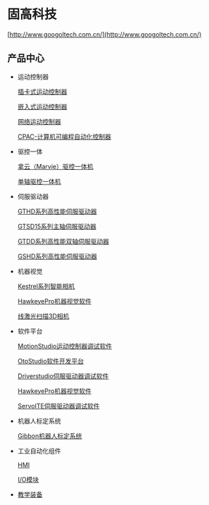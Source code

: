 # 固高科技

[http://www.googoltech.com.cn/](http://www.googoltech.com.cn/)


## 产品中心
- 运动控制器

  [插卡式运动控制器](http://www.googoltech.com.cn/product-9.html)

  [嵌入式运动控制器](http://www.googoltech.com.cn/product-10.html)

  [网络运动控制器](http://www.googoltech.com.cn/product-11.html)

  [CPAC-计算机可编程自动化控制器](http://www.googoltech.com.cn/product-29.html)

- 驱控一体

  [拿云（Marvie）驱控一体机](http://www.googoltech.com.cn/product-13.html)

  [单轴驱控一体机](http://www.googoltech.com.cn/product-24.html)

- 伺服驱动器

  [GTHD系列高性能伺服驱动器](http://www.googoltech.com.cn/pro_view-21.html)

  [GTSD15系列主轴伺服驱动器](http://www.googoltech.com.cn/pro_view-32.html)

  [GTDD系列高性能双轴伺服驱动器](http://www.googoltech.com.cn/pro_view-31.html)

  [GSHD系列高性能伺服驱动器](http://www.googoltech.com.cn/pro_view-62.html)

- 机器视觉

  [Kestrel系列智能相机](http://www.googoltech.com.cn/pro_view-30.html)

  [HawkeyePro机器视觉软件](http://www.googoltech.com.cn/pro_view-79.html)

  [线激光扫描3D相机](http://www.googoltech.com.cn/pro_view-84.html)

- 软件平台

  [MotionStudio运动控制器调试软件](http://www.googoltech.com.cn/pro_view-57.html)

  [OtoStudio软件开发平台](http://www.googoltech.com.cn/pro_view-33.html)

  [Driverstudio伺服驱动器调试软件](http://www.googoltech.com.cn/pro_view-83.html)

  [HawkeyePro机器视觉软件](http://www.googoltech.com.cn/pro_view-80.html)

  [ServoITE伺服驱动器调试软件](http://www.googoltech.com.cn/pro_view-82.html)

- 机器人标定系统

  [Gibbon机器人标定系统](http://www.googoltech.com.cn/pro_view-34.html)

- 工业自动化组件

  [HMI](http://www.googoltech.com.cn/product-21.html)

  [I/O模块](http://www.googoltech.com.cn/product-22.html)

- [教学装备](http://www.paradoxtech.cn/)